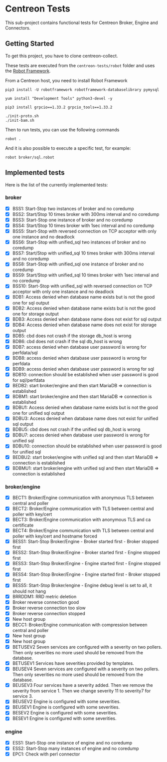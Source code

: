 # Centreon Tests

This sub-project contains functional tests for Centreon Broker, Engine and Connectors.

## Getting Started

To get this project, you have to clone centreon-collect.

These tests are executed from the `centreon-tests/robot` folder and uses the [Robot Framework](https://robotframework.org/).

From a Centreon host, you need to install Robot Framework

```
pip3 install -U robotframework robotframework-databaselibrary pymysql

yum install "Development Tools" python3-devel -y

pip3 install grpcio==1.33.2 grpcio_tools==1.33.2

./init-proto.sh
./init-bam.sh
```

Then to run tests, you can use the following commands

```
robot .
```

And it is also possible to execute a specific test, for example:

```
robot broker/sql.robot
```

## Implemented tests

Here is the list of the currently implemented tests:

### broker

- [x] BSS1: Start-Stop two instances of broker and no coredump
- [x] BSS2: Start/Stop 10 times broker with 300ms interval and no coredump
- [x] BSS3: Start-Stop one instance of broker and no coredump
- [x] BSS4: Start/Stop 10 times broker with 1sec interval and no coredump
- [x] BSS5: Start-Stop with reversed connection on TCP acceptor with only one instance and no deadlock
- [x] BSS6: Start-Stop with unified\_sql two instances of broker and no coredump
- [x] BSS7: Start/Stop with unified\_sql 10 times broker with 300ms interval and no coredump
- [x] BSS8: Start-Stop with unified\_sql one instance of broker and no coredump
- [x] BSS9: Start/Stop with unified\_sql 10 times broker with 1sec interval and no coredump
- [x] BSS10: Start-Stop with unified\_sql with reversed connection on TCP acceptor with only one instance and no deadlock
- [x] BDB1: Access denied when database name exists but is not the good one for sql output
- [x] BDB2: Access denied when database name exists but is not the good one for storage output
- [x] BDB3: Access denied when database name does not exist for sql output
- [x] BDB4: Access denied when database name does not exist for storage output
- [x] BDB5: cbd does not crash if the storage db\_host is wrong
- [x] BDB6: cbd does not crash if the sql db\_host is wrong
- [x] BDB7: access denied when database user password is wrong for perfdata/sql
- [x] BDB8: access denied when database user password is wrong for perfdata
- [x] BDB9: access denied when database user password is wrong for sql
- [x] BDB10: connection should be established when user password is good for sql/perfdata
- [x] BEDB2: start broker/engine and then start MariaDB => connection is established
- [x] BDBM1: start broker/engine and then start MariaDB => connection is established
- [x] BDBU1: Access denied when database name exists but is not the good one for unified sql output
- [x] BDBU3: Access denied when database name does not exist for unified sql output
- [x] BDBU5: cbd does not crash if the unified sql db\_host is wrong
- [x] BDBU7: access denied when database user password is wrong for unified sql
- [x] BDBU10: connection should be established when user password is good for unified sql
- [x] BEDBU2: start broker/engine with unified sql and then start MariaDB => connection is established
- [x] BDBMU1: start broker/engine with unified sql and then start MariaDB => connection is established

### broker/engine

- [x] BECT1: Broker/Engine communication with anonymous TLS between central and poller
- [x] BECT2: Broker/Engine communication with TLS between central and poller with key/cert
- [x] BECT3: Broker/Engine communication with anonymous TLS and ca certificate
- [x] BECT4: Broker/Engine communication with TLS between central and poller with key/cert and hostname forced
- [x] BESS1: Start-Stop Broker/Engine - Broker started first - Broker stopped first
- [x] BESS2: Start-Stop Broker/Engine - Broker started first - Engine stopped first
- [x] BESS3: Start-Stop Broker/Engine - Engine started first - Engine stopped first
- [x] BESS4: Start-Stop Broker/Engine - Engine started first - Broker stopped first
- [x] BESS5: Start-Stop Broker/engine - Engine debug level is set to all, it should not hang
- [x] BRRDDM1: RRD metric deletion
- [x] Broker reverse connection good
- [x] Broker reverse connection too slow
- [x] Broker reverse connection stopped
- [x] New host group
- [x] BECC1: Broker/Engine communication with compression between central and poller
- [x] New host group
- [x] New host group
- [x] BETUSEV2 Seven services are configured with a severity on two pollers. Then only severities no more used should be removed from the database.
- [x] BETUSEV1 Services have severities provided by templates.
- [x] BEUSEV4	Seven services are configured with a severity on two pollers. Then only severities no more used should be removed from the database.
- [x] BEUSEV3	Four services have a severity added. Then we remove the severity from service 1. Then we change severity 11 to severity7 for service 3.
- [x] BEUSEV2	Engine is configured with some severities.
- [x] BEUSEV1	Engine is configured with some severities.
- [x] BESEV2	Engine is configured with some severities.
- [x] BESEV1	Engine is configured with some severities.
### engine

- [x] ESS1: Start-Stop one instance of engine and no coredump
- [x] ESS2: Start-Stop many instances of engine and no coredump
- [x] EPC1: Check with perl connector
